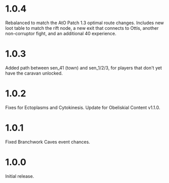 # 1.0.4

Rebalanced to match the AtO Patch 1.3 optimal route changes. Includes new loot table to match the rift node, a new exit that connects to Ottis, another non-corruptor fight, and an additional 40 experience.

# 1.0.3

Added path between sen_41 (town) and sen_1/2/3, for players that don't yet have the caravan unlocked.

# 1.0.2

Fixes for Ectoplasms and Cytokinesis.
Update for Obeliskial Content v1.1.0.

# 1.0.1

Fixed Branchwork Caves event chances.

# 1.0.0

Initial release.